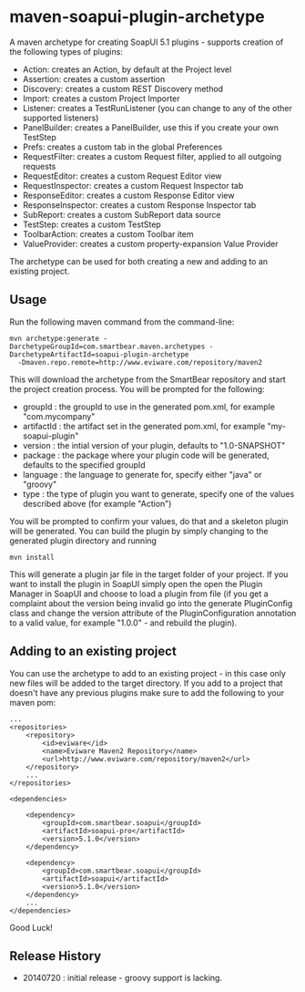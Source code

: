 maven-soapui-plugin-archetype
=============================

A maven archetype for creating SoapUI 5.1 plugins - supports creation of the following types of plugins:
- Action: creates an Action, by default at the Project level 
- Assertion: creates a custom assertion
- Discovery: creates a custom REST Discovery method
- Import: creates a custom Project Importer
- Listener: creates a TestRunListener (you can change to any of the other supported listeners)
- PanelBuilder: creates a PanelBuilder, use this if you create your own TestStep
- Prefs: creates a custom tab in the global Preferences
- RequestFilter: creates a custom Request filter, applied to all outgoing requests
- RequestEditor: creates a custom Request Editor view
- RequestInspector: creates a custom Request Inspector tab
- ResponseEditor: creates a custom Response Editor view
- ResponseInspector: creates a custom Response Inspector tab
- SubReport: creates a custom SubReport data source
- TestStep: creates a custom TestStep
- ToolbarAction: creates a custom Toolbar item
- ValueProvider: creates a custom property-expansion Value Provider

The archetype can be used for both creating a new and adding to an existing project.

Usage
-----

Run the following maven command from the command-line:

```
mvn archetype:generate -DarchetypeGroupId=com.smartbear.maven.archetypes -DarchetypeArtifactId=soapui-plugin-archetype 
  -Dmaven.repo.remote=http://www.eviware.com/repository/maven2
```

This will download the archetype from the SmartBear repository and start the project creation process. You will be prompted
for the following:
- groupId : the groupId to use in the generated pom.xml, for example "com.mycompany"
- artifactId : the artifact set in the generated pom.xml, for example "my-soapui-plugin"
- version : the intial version of your plugin, defaults to "1.0-SNAPSHOT"
- package : the package where your plugin code will be generated, defaults to the specified groupId
- language : the language to generate for, specify either "java" or "groovy"
- type : the type of plugin you want to generate, specify one of the values described above (for example "Action")

You will be prompted to confirm your values, do that and a skeleton plugin will be generated. You can build the 
plugin by simply changing to the generated plugin directory and running

```
mvn install
```

This will generate a plugin jar file in the target folder of your project. If you want to install the plugin in SoapUI
simply open the open the Plugin Manager in SoapUI and choose to load a plugin from file (if you get a complaint about
the version being invalid go into the generate PluginConfig class and change the version attribute of the PluginConfiguration
annotation to a valid value, for example "1.0.0" - and rebuild the plugin).

Adding to an existing project
-----------------------------

You can use the archetype to add to an existing project - in this case only new files will be added to the target
directory. If you add to a project that doesn't have any previous plugins make sure to add the following to your 
maven pom:

```
...
<repositories>
    <repository>
        <id>eviware</id>
        <name>Eviware Maven2 Repository</name>
        <url>http://www.eviware.com/repository/maven2</url>
    </repository>
    ...
</repositories>

<dependencies>

    <dependency>
        <groupId>com.smartbear.soapui</groupId>
        <artifactId>soapui-pro</artifactId>
        <version>5.1.0</version>
    </dependency>

    <dependency>
        <groupId>com.smartbear.soapui</groupId>
        <artifactId>soapui</artifactId>
        <version>5.1.0</version>
    </dependency>
    ...
</dependencies>
```

Good Luck!

Release History
---------------

- 20140720 : initial release - groovy support is lacking.
  
  




